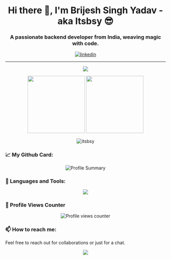 <h1 align="center">Hi there 👋, I'm Brijesh Singh Yadav - aka Itsbsy 😎</h1>

<h3 align="center">A passionate backend developer from India, weaving magic with code.</h3>

<p align="center">
<a href="https://www.linkedin.com/in/itsbsy" target="blank">
  <img align="center" src="https://img.shields.io/badge/-itsbsy-0077B5?style=flat&logo=linkedin&logoColor=white" alt="linkedin"/>
</a>
</p>

---


<p align="center">
  <img src="https://readme-typing-svg.herokuapp.com?lines=Backend+Development;Always+learning+new+things;Open+Source+Enthusiast;&center=true&width=500&height=50">
</p>

<div align="center">
  <img height="180em" src="https://github-readme-stats.vercel.app/api?username=itsbsy&show_icons=true&theme=radical&include_all_commits=true&count_private=true&cache_seconds=1800"/>
  <img height="180em" src="https://github-readme-stats.vercel.app/api/top-langs/?username=itsbsy&layout=compact&langs_count=7&theme=radical"/>
</div>


<p align="center">
  <img src="https://github-readme-streak-stats.herokuapp.com/?user=itsbsy&theme=dark" alt="itsbsy" />
</p>

### 📈 My Github Card:

<p align="center">
  <img src="https://github-profile-summary-cards.vercel.app/api/cards/profile-details?username=itsbsy&theme=vue" alt="Profile Summary" />
</p>



### 🧰 Languages and Tools:

<p align="center">
  <img src="https://skillicons.dev/icons?i=js,ts,html,css,python,nodejs,docker,nestjs,git,github,mongodb,mysql,neo4j,npm,redis,slack,vscode&perline=8" />
</p>



### 👀 Profile Views Counter

<p align="center">
  <img src="https://profile-counter.glitch.me/itsbsy/count.svg?" alt="Profile views counter"/>
</p>

### 📫 How to reach me:

Feel free to reach out for collaborations or just for a chat.

<p align="center">
  <a href="brijeshsinghyadav.9@gmail.com">
    <img src="https://skillicons.dev/icons?i=gmail" />
  </a>
</p>
